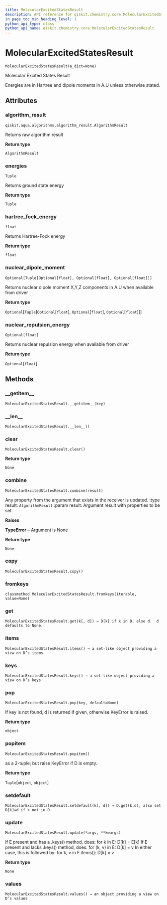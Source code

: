 ```yaml
---
title: MolecularExcitedStatesResult
description: API reference for qiskit.chemistry.core.MolecularExcitedStatesResult
in_page_toc_min_heading_level: 1
python_api_type: class
python_api_name: qiskit.chemistry.core.MolecularExcitedStatesResult
---
```


# MolecularExcitedStatesResult

<span id="qiskit.chemistry.core.MolecularExcitedStatesResult" />

`MolecularExcitedStatesResult(a_dict=None)`

Molecular Excited States Result

Energies are in Hartree and dipole moments in A.U unless otherwise stated.

## Attributes

### algorithm\_result

<span id="qiskit.chemistry.core.MolecularExcitedStatesResult.algorithm_result" />

`qiskit.aqua.algorithms.algorithm_result.AlgorithmResult`

Returns raw algorithm result

**Return type**

`AlgorithmResult`

### energies

<span id="qiskit.chemistry.core.MolecularExcitedStatesResult.energies" />

`Tuple`

Returns ground state energy

**Return type**

`Tuple`

### hartree\_fock\_energy

<span id="qiskit.chemistry.core.MolecularExcitedStatesResult.hartree_fock_energy" />

`float`

Returns Hartree-Fock energy

**Return type**

`float`

### nuclear\_dipole\_moment

<span id="qiskit.chemistry.core.MolecularExcitedStatesResult.nuclear_dipole_moment" />

`Optional[Tuple[Optional[float], Optional[float], Optional[float]]]`

Returns nuclear dipole moment X,Y,Z components in A.U when available from driver

**Return type**

`Optional`\[`Tuple`\[`Optional`\[`float`], `Optional`\[`float`], `Optional`\[`float`]]]

### nuclear\_repulsion\_energy

<span id="qiskit.chemistry.core.MolecularExcitedStatesResult.nuclear_repulsion_energy" />

`Optional[float]`

Returns nuclear repulsion energy when available from driver

**Return type**

`Optional`\[`float`]

## Methods

### \_\_getitem\_\_

<span id="qiskit.chemistry.core.MolecularExcitedStatesResult.__getitem__" />

`MolecularExcitedStatesResult.__getitem__(key)`

### \_\_len\_\_

<span id="qiskit.chemistry.core.MolecularExcitedStatesResult.__len__" />

`MolecularExcitedStatesResult.__len__()`

### clear

<span id="qiskit.chemistry.core.MolecularExcitedStatesResult.clear" />

`MolecularExcitedStatesResult.clear()`

**Return type**

`None`

### combine

<span id="qiskit.chemistry.core.MolecularExcitedStatesResult.combine" />

`MolecularExcitedStatesResult.combine(result)`

Any property from the argument that exists in the receiver is updated. :type result: `AlgorithmResult` :param result: Argument result with properties to be set.

**Raises**

**TypeError** – Argument is None

**Return type**

`None`

### copy

<span id="qiskit.chemistry.core.MolecularExcitedStatesResult.copy" />

`MolecularExcitedStatesResult.copy()`

### fromkeys

<span id="qiskit.chemistry.core.MolecularExcitedStatesResult.fromkeys" />

`classmethod MolecularExcitedStatesResult.fromkeys(iterable, value=None)`

### get

<span id="qiskit.chemistry.core.MolecularExcitedStatesResult.get" />

`MolecularExcitedStatesResult.get(k[, d]) → D[k] if k in D, else d.  d defaults to None.`

### items

<span id="qiskit.chemistry.core.MolecularExcitedStatesResult.items" />

`MolecularExcitedStatesResult.items() → a set-like object providing a view on D’s items`

### keys

<span id="qiskit.chemistry.core.MolecularExcitedStatesResult.keys" />

`MolecularExcitedStatesResult.keys() → a set-like object providing a view on D’s keys`

### pop

<span id="qiskit.chemistry.core.MolecularExcitedStatesResult.pop" />

`MolecularExcitedStatesResult.pop(key, default=None)`

If key is not found, d is returned if given, otherwise KeyError is raised.

**Return type**

`object`

### popitem

<span id="qiskit.chemistry.core.MolecularExcitedStatesResult.popitem" />

`MolecularExcitedStatesResult.popitem()`

as a 2-tuple; but raise KeyError if D is empty.

**Return type**

`Tuple`\[`object`, `object`]

### setdefault

<span id="qiskit.chemistry.core.MolecularExcitedStatesResult.setdefault" />

`MolecularExcitedStatesResult.setdefault(k[, d]) → D.get(k,d), also set D[k]=d if k not in D`

### update

<span id="qiskit.chemistry.core.MolecularExcitedStatesResult.update" />

`MolecularExcitedStatesResult.update(*args, **kwargs)`

If E present and has a .keys() method, does: for k in E: D\[k] = E\[k] If E present and lacks .keys() method, does: for (k, v) in E: D\[k] = v In either case, this is followed by: for k, v in F.items(): D\[k] = v

**Return type**

`None`

### values

<span id="qiskit.chemistry.core.MolecularExcitedStatesResult.values" />

`MolecularExcitedStatesResult.values() → an object providing a view on D’s values`

